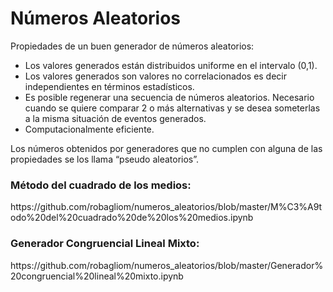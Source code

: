 <h1>Números Aleatorios</h1>

Propiedades de un buen generador de números aleatorios:
* Los valores generados están distribuidos uniforme en el intervalo (0,1).
* Los valores generados son valores no correlacionados es decir independientes en términos estadísticos.
* Es posible regenerar una secuencia de números aleatorios. Necesario cuando se quiere comparar 2 o más alternativas 
y se desea someterlas a la misma situación de eventos generados.
* Computacionalmente eficiente.

Los números obtenidos por generadores que no cumplen con alguna de las propiedades se los llama “pseudo aleatorios”.

<h3>Método del cuadrado de los medios: </h3>https://github.com/robagliom/numeros_aleatorios/blob/master/M%C3%A9todo%20del%20cuadrado%20de%20los%20medios.ipynb

<h3>Generador Congruencial Lineal Mixto: </h3>https://github.com/robagliom/numeros_aleatorios/blob/master/Generador%20congruencial%20lineal%20mixto.ipynb

